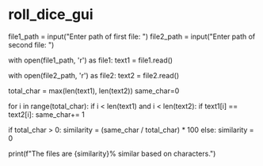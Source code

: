# roll_dice_gui
file1_path = input("Enter path of first file: ")
file2_path = input("Enter path of second file: ")

with open(file1_path, 'r') as file1:
    text1 = file1.read()

with open(file2_path, 'r') as file2:
    text2 = file2.read()

total_char = max(len(text1), len(text2))
same_char=0

for i in range(total_char):
    if i < len(text1) and i < len(text2):
        if text1[i] == text2[i]:
            same_char+= 1

if total_char > 0:
    similarity = (same_char / total_char) * 100
else:
    similarity = 0

print(f"The files are {similarity}% similar based on characters.")
